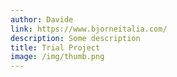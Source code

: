```yaml
---
author: Davide
link: https://www.bjorneitalia.com/
description: Some description
title: Trial Project
image: /img/thumb.png
---
```

